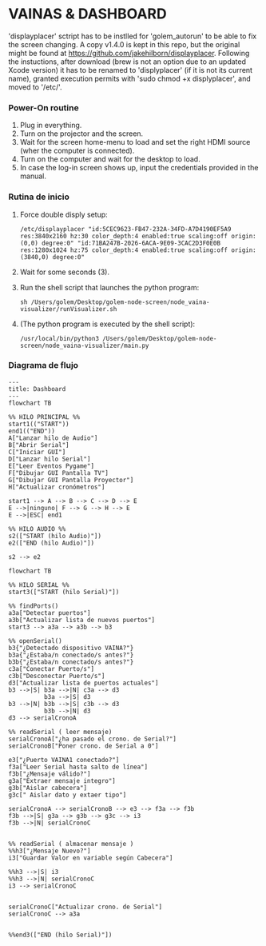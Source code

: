 # VAINAS & DASHBOARD

'displayplacer' sctript has to be instlled for 'golem_autorun' to be able to fix the screen changing.
A copy v1.4.0 is kept in this repo, but the original might be found at https://github.com/jakehilborn/displayplacer.
 Following the instuctions, after download (brew is not an option due to an updated Xcode version) it has to be renamed to 'displyplacer' (if it is not its current name), granted execution permits with 'sudo chmod +x displyplacer', and moved to '/etc/'.

### Power-On routine
1. Plug in everything.
1. Turn on the projector and the screen.
2. Wait for the screen home-menu to load and set the right HDMI source (wher the computer is connected).
3. Turn on the computer and wait for the desktop to load.
4. In case the log-in screen shows up, input the credentials provided in the manual.

### Rutina de inicio

1. Force double disply setup: 
   ```
   /etc/displayplacer "id:5CEC9623-FB47-232A-34FD-A7D4190EF5A9 res:3840x2160 hz:30 color_depth:4 enabled:true scaling:off origin:(0,0) degree:0" "id:71BA247B-2026-6ACA-9E09-3CAC2D3F0E0B res:1280x1024 hz:75 color_depth:4 enabled:true scaling:off origin:(3840,0) degree:0"
   ``` 
2. Wait for some seconds (3).
3. Run the shell script that launches the python program:
   ```
   sh /Users/golem/Desktop/golem-node-screen/node_vaina-visualizer/runVisualizer.sh
   ```

4. (The python program is executed by the shell script):
   ```
   /usr/local/bin/python3 /Users/golem/Desktop/golem-node-screen/node_vaina-visualizer/main.py
   ```

### Diagrama de flujo 
```mermaid  
---
title: Dashboard
---
flowchart TB

%% HILO PRINCIPAL %%
start1(("START"))
end1(("END"))
A["Lanzar hilo de Audio"]
B["Abrir Serial"]
C["Iniciar GUI"]
D["Lanzar hilo Serial"]
E["Leer Eventos Pygame"]
F["Dibujar GUI Pantalla TV"]
G["Dibujar GUI Pantalla Proyector"]
H["Actualizar cronómetros"]

start1 --> A --> B --> C --> D --> E
E -->|ninguno| F --> G --> H --> E
E -->|ESC| end1

%% HILO AUDIO %%
s2(["START (hilo Audio)"])
e2(["END (hilo Audio)"])

s2 --> e2

```

```mermaid
flowchart TB

%% HILO SERIAL %%
start3(["START (hilo Serial)"])

%% findPorts()
a3a["Detectar puertos"]
a3b["Actualizar lista de nuevos puertos"]
start3 --> a3a --> a3b --> b3

%% openSerial()
b3{"¿Detectado dispositivo VAINA?"}
b3a{"¿Estaba/n conectado/s antes?"}
b3b{"¿Estaba/n conectado/s antes?"}
c3a["Conectar Puerto/s"]
c3b["Desconectar Puerto/s"]
d3["Actualizar lista de puertos actuales"]
b3 -->|S| b3a -->|N| c3a --> d3
          b3a -->|S| d3
b3 -->|N| b3b -->|S| c3b --> d3
          b3b -->|N| d3
d3 --> serialCronoA

%% readSerial ( leer mensaje)
serialCronoA["¿ha pasado el crono. de Serial?"]
serialCronoB["Poner crono. de Serial a 0"]

e3["¿Puerto VAINA1 conectado?"]
f3a["Leer Serial hasta salto de línea"]
f3b["¿Mensaje válido?"]
g3a["Extraer mensaje integro"]
g3b["Aislar cabecera"]
g3c[" Aislar dato y extaer tipo"]

serialCronoA --> serialCronoB --> e3 --> f3a --> f3b
f3b -->|S| g3a --> g3b --> g3c --> i3
f3b -->|N| serialCronoC


%% readSerial ( almacenar mensaje )
%%h3["¿Mensaje Nuevo?"]
i3["Guardar Valor en variable según Cabecera"]

%%h3 -->|S| i3
%%h3 -->|N| serialCronoC
i3 --> serialCronoC


serialCronoC["Actualizar crono. de Serial"]
serialCronoC --> a3a


%%end3(["END (hilo Serial)"])



```